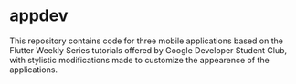 # appdev

This repository contains code for three mobile applications based on the Flutter Weekly Series tutorials offered by Google Developer Student Club, with stylistic modifications made 
to customize the appearence of the applications. 
